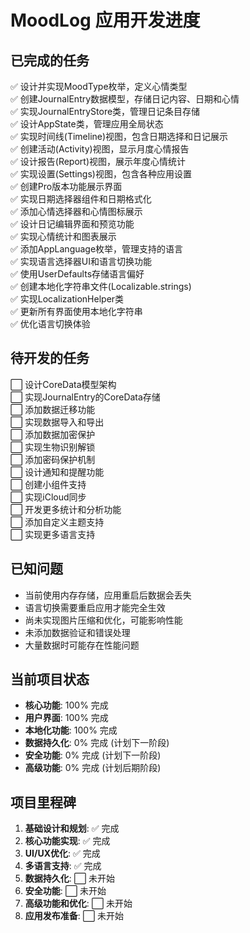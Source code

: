 # MoodLog 应用开发进度

## 已完成的任务

✅ 设计并实现MoodType枚举，定义心情类型  
✅ 创建JournalEntry数据模型，存储日记内容、日期和心情  
✅ 实现JournalEntryStore类，管理日记条目存储  
✅ 设计AppState类，管理应用全局状态  
✅ 实现时间线(Timeline)视图，包含日期选择和日记展示  
✅ 创建活动(Activity)视图，显示月度心情报告  
✅ 设计报告(Report)视图，展示年度心情统计  
✅ 实现设置(Settings)视图，包含各种应用设置  
✅ 创建Pro版本功能展示界面  
✅ 实现日期选择器组件和日期格式化  
✅ 添加心情选择器和心情图标展示  
✅ 设计日记编辑界面和预览功能  
✅ 实现心情统计和图表展示  
✅ 添加AppLanguage枚举，管理支持的语言  
✅ 实现语言选择器UI和语言切换功能  
✅ 使用UserDefaults存储语言偏好  
✅ 创建本地化字符串文件(Localizable.strings)  
✅ 实现LocalizationHelper类  
✅ 更新所有界面使用本地化字符串  
✅ 优化语言切换体验  

## 待开发的任务

⬜ 设计CoreData模型架构  
⬜ 实现JournalEntry的CoreData存储  
⬜ 添加数据迁移功能  
⬜ 实现数据导入和导出  
⬜ 添加数据加密保护  
⬜ 实现生物识别解锁  
⬜ 添加密码保护机制  
⬜ 设计通知和提醒功能  
⬜ 创建小组件支持  
⬜ 实现iCloud同步  
⬜ 开发更多统计和分析功能  
⬜ 添加自定义主题支持  
⬜ 实现更多语言支持  

## 已知问题

- 当前使用内存存储，应用重启后数据会丢失
- 语言切换需要重启应用才能完全生效
- 尚未实现图片压缩和优化，可能影响性能
- 未添加数据验证和错误处理
- 大量数据时可能存在性能问题

## 当前项目状态

- **核心功能**: 100% 完成
- **用户界面**: 100% 完成
- **本地化功能**: 100% 完成
- **数据持久化**: 0% 完成 (计划下一阶段)
- **安全功能**: 0% 完成 (计划下一阶段)
- **高级功能**: 0% 完成 (计划后期阶段)

## 项目里程碑

1. **基础设计和规划**: ✅ 完成
2. **核心功能实现**: ✅ 完成
3. **UI/UX优化**: ✅ 完成
4. **多语言支持**: ✅ 完成
5. **数据持久化**: ⬜ 未开始
6. **安全功能**: ⬜ 未开始
7. **高级功能和优化**: ⬜ 未开始
8. **应用发布准备**: ⬜ 未开始 